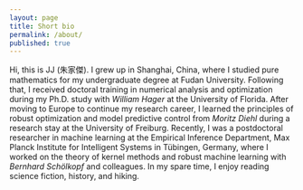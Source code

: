 ```yaml
---
layout: page
title: Short bio
permalink: /about/
published: true
---
```


Hi, this is JJ (朱家傑). I grew up in Shanghai, China, where I studied pure mathematics for my undergraduate degree at Fudan University. Following that, I received doctoral training in numerical analysis and optimization during my Ph.D. study with *William Hager* at the University of Florida. After moving to Europe to continue my research career, I learned the principles of robust optimization and model predictive control from *Moritz Diehl* during a research stay at the University of Freiburg. Recently, I was a postdoctoral researcher in machine learning at the Empirical Inference Department, Max Planck Institute for Intelligent Systems in Tübingen, Germany, where I worked on the theory of kernel methods and robust machine learning with *Bernhard Schölkopf* and colleagues. In my spare time, I enjoy reading science fiction, history, and hiking.
